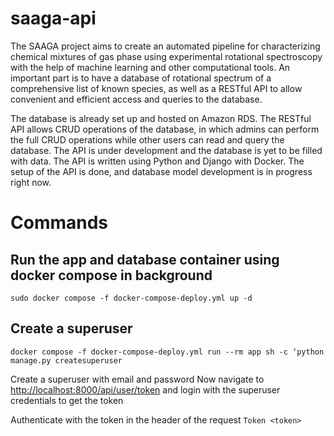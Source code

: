 # saaga-api

The SAAGA project aims to create an automated pipeline for characterizing chemical mixtures of gas phase using experimental rotational spectroscopy with the help of machine learning and other computational tools. An important part is to have a database of rotational spectrum of a comprehensive list of known species, as well as a RESTful API to allow convenient and efficient access and queries to the database.

The database is already set up and hosted on Amazon RDS. The RESTful API allows CRUD operations of the database, in which admins can perform the full CRUD operations while other users can read and query the database.
The API is under development and the database is yet to be filled with data. The API is written using Python and Django with Docker. The setup of the API is done, and database model development is in progress right now.

# Commands

## Run the app and database container using docker compose in background

`sudo docker compose -f docker-compose-deploy.yml up -d`

## Create a superuser

`docker compose -f docker-compose-deploy.yml run --rm app sh -c ‘python manage.py createsuperuser`

Create a superuser with email and password
Now navigate to <http://localhost:8000/api/user/token> and login with the superuser credentials to get the token

Authenticate with the token in the header of the request
`Token <token>`

<!-- DROP SCHEMA public CASCADE;
CREATE SCHEMA public; -->
